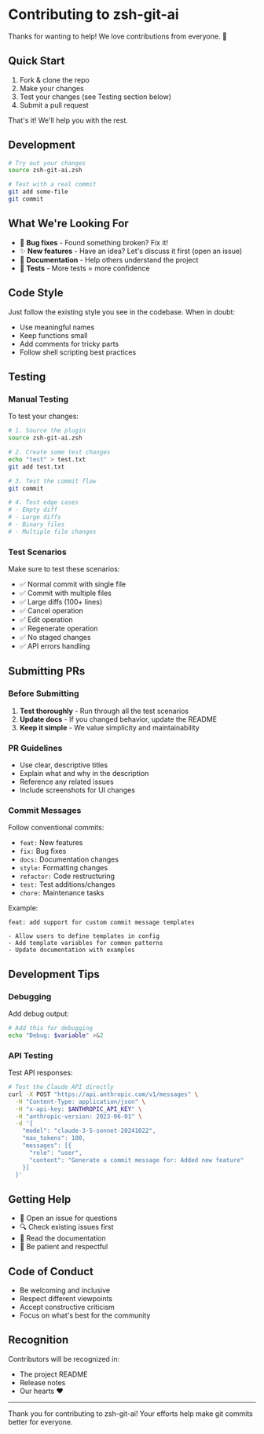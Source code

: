 # Contributing to zsh-git-ai

Thanks for wanting to help! We love contributions from everyone. 💙

## Quick Start

1. Fork & clone the repo
2. Make your changes
3. Test your changes (see Testing section below)
4. Submit a pull request

That's it! We'll help you with the rest.

## Development

```bash
# Try out your changes
source zsh-git-ai.zsh

# Test with a real commit
git add some-file
git commit
```

## What We're Looking For

- 🐛 **Bug fixes** - Found something broken? Fix it!
- ✨ **New features** - Have an idea? Let's discuss it first (open an issue)
- 📝 **Documentation** - Help others understand the project
- 🧪 **Tests** - More tests = more confidence

## Code Style

Just follow the existing style you see in the codebase. When in doubt:
- Use meaningful names
- Keep functions small
- Add comments for tricky parts
- Follow shell scripting best practices

## Testing

### Manual Testing

To test your changes:

```bash
# 1. Source the plugin
source zsh-git-ai.zsh

# 2. Create some test changes
echo "test" > test.txt
git add test.txt

# 3. Test the commit flow
git commit

# 4. Test edge cases
# - Empty diff
# - Large diffs
# - Binary files
# - Multiple file changes
```

### Test Scenarios

Make sure to test these scenarios:
- ✅ Normal commit with single file
- ✅ Commit with multiple files
- ✅ Large diffs (100+ lines)
- ✅ Cancel operation
- ✅ Edit operation
- ✅ Regenerate operation
- ✅ No staged changes
- ✅ API errors handling

## Submitting PRs

### Before Submitting

1. **Test thoroughly** - Run through all the test scenarios
2. **Update docs** - If you changed behavior, update the README
3. **Keep it simple** - We value simplicity and maintainability

### PR Guidelines

- Use clear, descriptive titles
- Explain what and why in the description
- Reference any related issues
- Include screenshots for UI changes

### Commit Messages

Follow conventional commits:
- `feat:` New features
- `fix:` Bug fixes
- `docs:` Documentation changes
- `style:` Formatting changes
- `refactor:` Code restructuring
- `test:` Test additions/changes
- `chore:` Maintenance tasks

Example:
```
feat: add support for custom commit message templates

- Allow users to define templates in config
- Add template variables for common patterns
- Update documentation with examples
```

## Development Tips

### Debugging

Add debug output:
```bash
# Add this for debugging
echo "Debug: $variable" >&2
```

### API Testing

Test API responses:
```bash
# Test the Claude API directly
curl -X POST "https://api.anthropic.com/v1/messages" \
  -H "Content-Type: application/json" \
  -H "x-api-key: $ANTHROPIC_API_KEY" \
  -H "anthropic-version: 2023-06-01" \
  -d '{
    "model": "claude-3-5-sonnet-20241022",
    "max_tokens": 100,
    "messages": [{
      "role": "user",
      "content": "Generate a commit message for: Added new feature"
    }]
  }'
```

## Getting Help

- 💬 Open an issue for questions
- 🔍 Check existing issues first
- 📖 Read the documentation
- 🤝 Be patient and respectful

## Code of Conduct

- Be welcoming and inclusive
- Respect different viewpoints
- Accept constructive criticism
- Focus on what's best for the community

## Recognition

Contributors will be recognized in:
- The project README
- Release notes
- Our hearts ❤️

---

Thank you for contributing to zsh-git-ai! Your efforts help make git commits better for everyone.